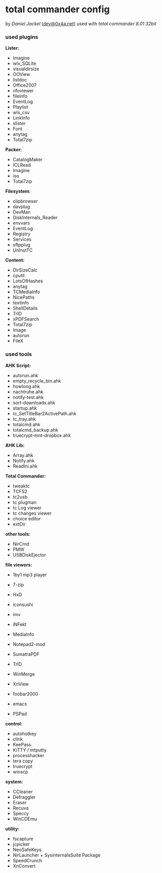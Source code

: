 total commander config
======================
by *Daniel Jackel* (dev@0x4a.net)
used with *total commander 8.01 32bit*

### used plugins
**Lister:**
* Imagine
* wlx_SQLite
* visualdirsize
* OOView
* listdoc
* Office2007
* nfoviewer
* fileinfo
* EventLog
* Playlist
* wlx_csv
* LinkInfo
* slister
* Font
* anytag
* Total7zip

**Packer:**
* CatalogMaker
* ICLRead
* Imagine
* iso
* Total7zip

**Filesystem:**
* clipbrowser
* davplug
* DevMan
* DiskInternals_Reader
* envvars
* EventLog
* Registry
* Services
* sftpplug
* UnInstTC

**Content:**
* DirSizeCalc
* cputil
* LotsOfHashes
* anytag
* TCMediaInfo
* NicePaths
* textinfo
* ShellDetails
* TrID
* xPDFSearch
* Total7zip
* Image
* autorun
* FileX

### used tools
**AHK Script:**
* autorun.ahk
* empty_recycle_bin.ahk
* howlong.ahk
* nachtruhe.ahk
* notify-test.ahk
* sort-downloads.ahk
* startup.ahk
* tc_SetTitleBar2ActivePath.ahk
* tc_tray.ahk
* totalcmd.ahk
* totalcmd_backup.ahk
* truecrypt-mnt-dropbox.ahk

**AHK Lib:**
* Array.ahk
* Notify.ahk
* ReadIni.ahk

**Total Commander:**
* tweaktc
* TCFS2
* tc2usb
* tc plugman
* tc Log viewer
* tc changes viewer
* choice editor
* extDir

**other tools:**
* NirCmd
* PMW
* USBDiskEjector

**file viewers:** 
* 1by1 mp3 player
* 7-zip
* HxD
* iconsushi
* imv
* iNFekt
* MediaInfo
* Notepad2-mod
* SumatraPDF
* TrID
* WinMerge
* XnView

* foobar2000
* emacs
* PSPad

**control:**
* autohotkey
* clink
* KeePass
* KiTTY / mtputty
* processhacker
* tera copy
* truecrypt
* winscp

**system:**
* CCleaner
* Defraggler
* Eraser
* Recuva
* Speccy
* WinCDEmu

**utility:**
* fscapture
* jcpicker
* NeoSafeKeys
* NirLauncher + SysinternalsSuite Package
* SpeedCrunch
* XnConvert


